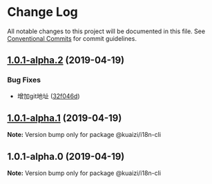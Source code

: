 # Change Log

All notable changes to this project will be documented in this file.
See [Conventional Commits](https://conventionalcommits.org) for commit guidelines.

## [1.0.1-alpha.2](https://github.com/Kuaizi-co/i18n/compare/v1.0.1-alpha.1...v1.0.1-alpha.2) (2019-04-19)


### Bug Fixes

* 增加git地址 ([32f046d](https://github.com/Kuaizi-co/i18n/commit/32f046d))






## [1.0.1-alpha.1](https://github.com/Kuaizi-co/i18n/compare/v1.0.1-alpha.0...v1.0.1-alpha.1) (2019-04-19)

**Note:** Version bump only for package @kuaizi/i18n-cli





## 1.0.1-alpha.0 (2019-04-19)

**Note:** Version bump only for package @kuaizi/i18n-cli
